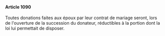 #### Article 1090

Toutes donations faites aux époux par leur contrat de mariage seront, lors de l'ouverture de la succession du donateur, réductibles à la portion dont la loi lui permettait de disposer.

